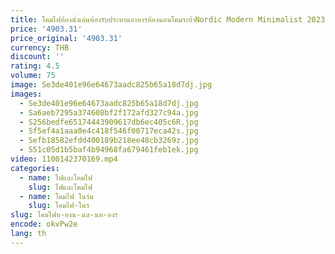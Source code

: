 ```yaml
---
title: โคมไฟห้องนั่งเล่นห้องรับประทานอาหารห้องนอนโคมระย้าNordic Modern Minimalist 2023 ใหม่หรูหราสแควร์โคมระย้าLED Suspenduไฟ
price: '4903.31'
price_original: '4903.31'
currency: THB
discount: ''
rating: 4.5
volume: 75
image: Se3de401e96e64673aadc825b65a18d7dj.jpg
images:
  - Se3de401e96e64673aadc825b65a18d7dj.jpg
  - Sa6aeb7295a374608bf2f172afd327c94a.jpg
  - S256bedfe65174443909617db6ec405c6R.jpg
  - Sf5ef4a1aaa0e4c418f546f00717eca42s.jpg
  - Sefb18582efdd400189b218ee48cb3269z.jpg
  - S51c05d1b5baf4b94968fa679461feb1ek.jpg
video: 1100142370169.mp4
categories:
  - name: ไฟและโคมไฟ
    slug: ไฟและโคมไฟ
  - name: โคมไฟ ในร่ม
    slug: โคมไฟ-ในร
slug: โคมไฟห-องน-งเล-นห-องร
encode: okvPw2e
lang: th
---
```

  